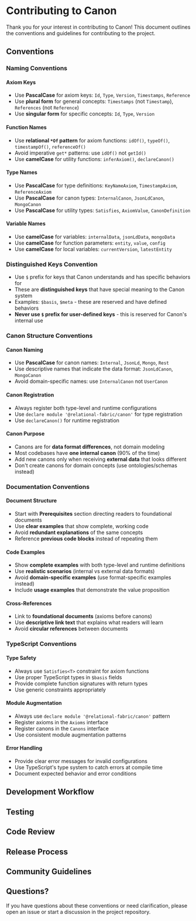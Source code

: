 # Contributing to Canon

Thank you for your interest in contributing to Canon! This document outlines the conventions and guidelines for contributing to the project.

## Conventions

### Naming Conventions

#### Axiom Keys
- Use **PascalCase** for axiom keys: `Id`, `Type`, `Version`, `Timestamps`, `Reference`
- Use **plural form** for general concepts: `Timestamps` (not `Timestamp`), `References` (not `Reference`)
- Use **singular form** for specific concepts: `Id`, `Type`, `Version`

#### Function Names
- Use **relational `*Of` pattern** for axiom functions: `idOf()`, `typeOf()`, `timestampOf()`, `referenceOf()`
- Avoid imperative `get*` patterns: use `idOf()` not `getId()`
- Use **camelCase** for utility functions: `inferAxiom()`, `declareCanon()`

#### Type Names
- Use **PascalCase** for type definitions: `KeyNameAxiom`, `TimestampAxiom`, `ReferenceAxiom`
- Use **PascalCase** for canon types: `InternalCanon`, `JsonLdCanon`, `MongoCanon`
- Use **PascalCase** for utility types: `Satisfies`, `AxiomValue`, `CanonDefinition`

#### Variable Names
- Use **camelCase** for variables: `internalData`, `jsonLdData`, `mongoData`
- Use **camelCase** for function parameters: `entity`, `value`, `config`
- Use **camelCase** for local variables: `currentVersion`, `latestEntity`

### Distinguished Keys Convention

- Use `$` prefix for keys that Canon understands and has specific behaviors for
- These are **distinguished keys** that have special meaning to the Canon system
- Examples: `$basis`, `$meta` - these are reserved and have defined behaviors
- **Never use `$` prefix for user-defined keys** - this is reserved for Canon's internal use

### Canon Structure Conventions

#### Canon Naming
- Use **PascalCase** for canon names: `Internal`, `JsonLd`, `Mongo`, `Rest`
- Use descriptive names that indicate the data format: `JsonLdCanon`, `MongoCanon`
- Avoid domain-specific names: use `InternalCanon` not `UserCanon`

#### Canon Registration
- Always register both type-level and runtime configurations
- Use `declare module '@relational-fabric/canon'` for type registration
- Use `declareCanon()` for runtime registration

#### Canon Purpose
- Canons are for **data format differences**, not domain modeling
- Most codebases have **one internal canon** (90% of the time)
- Add new canons only when receiving **external data** that looks different
- Don't create canons for domain concepts (use ontologies/schemas instead)

### Documentation Conventions

#### Document Structure
- Start with **Prerequisites** section directing readers to foundational documents
- Use **clear examples** that show complete, working code
- Avoid **redundant explanations** of the same concepts
- Reference **previous code blocks** instead of repeating them

#### Code Examples
- Show **complete examples** with both type-level and runtime definitions
- Use **realistic scenarios** (internal vs external data formats)
- Avoid **domain-specific examples** (use format-specific examples instead)
- Include **usage examples** that demonstrate the value proposition

#### Cross-References
- Link to **foundational documents** (axioms before canons)
- Use **descriptive link text** that explains what readers will learn
- Avoid **circular references** between documents

### TypeScript Conventions

#### Type Safety
- Always use `Satisfies<T>` constraint for axiom functions
- Use proper TypeScript types in `$basis` fields
- Provide complete function signatures with return types
- Use generic constraints appropriately

#### Module Augmentation
- Always use `declare module '@relational-fabric/canon'` pattern
- Register axioms in the `Axioms` interface
- Register canons in the `Canons` interface
- Use consistent module augmentation patterns

#### Error Handling
- Provide clear error messages for invalid configurations
- Use TypeScript's type system to catch errors at compile time
- Document expected behavior and error conditions

## Development Workflow

<!-- TODO: Add development workflow information -->

## Testing

<!-- TODO: Add testing guidelines -->

## Code Review

<!-- TODO: Add code review guidelines -->

## Release Process

<!-- TODO: Add release process information -->

## Community Guidelines

<!-- TODO: Add community guidelines -->

## Questions?

If you have questions about these conventions or need clarification, please open an issue or start a discussion in the project repository.